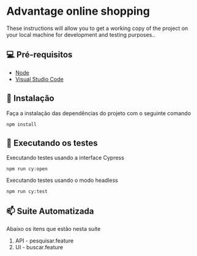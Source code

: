 # Advantage online shopping 

These instructions will allow you to get a working copy of the project on your local machine for development and testing purposes..
## 💻 Pré-requisitos

* [Node](https://nodejs.org/en/download/)
* [Visual Studio Code](https://code.visualstudio.com/download)

## 🔧 Instalação

Faça a instalação das dependências do projeto com o seguinte comando
```
npm install
```

## 🏁 Executando os testes

Executando testes usando a interface Cypress
```
npm run cy:open
```
Executando testes usando o modo headless
```
npm run cy:test
```
## 📫 Suite Automatizada

Abaixo os itens que estão nesta suíte

1. API - pesquisar.feature
2. UI - buscar.feature